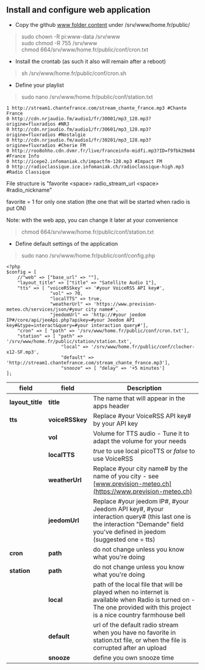 ## Install and configure web application

- Copy the github [www folder content](/srv/www/home.fr/public/) under /srv/www/home.fr/public/
> sudo chown -R pi:www-data /srv/www<br>
> sudo chmod -R 755 /srv/www<br>
> chmod 664/srv/www/home.fr/public/conf/cron.txt<br>
- Install the crontab (as such it also will remain after a reboot)
>sh /srv/www/home.fr/public/conf/cron.sh<br>
- Define your playlist 
> sudo nano /srv/www/home.fr/public/conf/station.txt<br>
````
1 http://stream1.chantefrance.com/stream_chante_france.mp3 #Chante France
0 http://cdn.nrjaudio.fm/audio1/fr/30001/mp3_128.mp3?origine=fluxradios #NRJ
0 http://cdn.nrjaudio.fm/audio1/fr/30601/mp3_128.mp3?origine=fluxradios #Nostalgie
0 http://cdn.nrjaudio.fm/audio1/fr/30201/mp3_128.mp3?origine=fluxradios #Cherie FM
0 http://roo8ohho.cdn.dvmr.fr/live/franceinfo-midfi.mp3?ID=f9fbk29m84 #France Info
0 http://icepe2.infomaniak.ch/impactfm-128.mp3 #Impact FM
0 http://radioclassique.ice.infomaniak.ch/radioclassique-high.mp3 #Radio Classique
````
File structure is "favorite \<space> radio_stream_url \<space> #radio_nickname"

favorite = 1 for only one station (the one that will be started when radio is put ON)

Note: with the  web app, you can change it later at your convenience
> chmod 664/srv/www/home.fr/public/conf/station.txt<br>

- Define default settings of the application
> sudo nano /srv/www/home.fr/public/conf/config.php
````
<?php
$config = [
	//"web" => ["base_url" => ""],
	"layout_title" => ["title" => "Satellite Audio 1"],
	"tts" => [ "voiceRSSkey" => '#your VoiceRSS API key#',
				"vol" => 70,
				"localTTS" => true,
				"weatherUrl" => 'https://www.prevision-meteo.ch/services/json/#your city name#',
				"jeedomUrl" => 'http://#your jeedom IP#/core/api/jeeApi.php?apikey=#your Jeedom API key#&type=interact&query=#your interaction query#'],
	"cron" => [ "path" => '/srv/www/home.fr/public/conf/cron.txt'],
	"station" => [ "path" => '/srv/www/home.fr/public/station/station.txt',
					"local" => '/srv/www/home.fr/public/conf/clocher-x12-SF.mp3',
					"default" => 'http://stream1.chantefrance.com/stream_chante_france.mp3'],
					"snooze" => [ "delay" => '+5 minutes']
];
````

|field|field|Description|
|--|--|--|
|**layout_title**|**title**| The name that will appear in the apps header|
|**tts**|**voiceRSSkey**| Replace #your VoiceRSS API key# by your API key|
||**vol**|Volume for TTS audio - Tune it to adapt the volume for your needs|
||**localTTS**|*true* to use local picoTTS or *false* to use VoiceRSS|
||**weatherUrl**| Replace #your city name# by the name of you city - see [www.prevision-meteo.ch](https://www.prevision-meteo.ch)|
||**jeedomUrl**| Replace #your jeedom IP#, #your Jeedom API key#, #your interaction query# (this last one is the interaction "Demande" field you've defined in jeedom (suggested one = tts)|
|**cron**|**path**|do not change unless you know what you're doing|
|**station**|**path**|do not change unless you know what you're doing|
||**local**|path of the local file that will be played when no internet is available when Radio is turned on - The one provided with this project is a nice country farmhouse bell|
||**default**|url of the default radio stream when you have no favorite in station.txt file, or when the file is corrupted after an upload|
||**snooze**|define you own snooze time|

